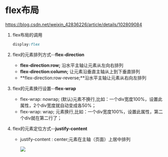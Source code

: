 # flex布局

https://blog.csdn.net/weixin_42836226/article/details/102809084

1. flex布局的调用

   ```css
   display:flex
   ```

2. flex的元素排列方式--**flex-direction**

   - **flex-direction:row;** 沿水平主轴让元素从左向右排列
   - **flex-direction:column;** 让元素沿垂直主轴从上到下垂直排列
   - **flex-direction:row-reverse;**沿水平主轴让元素从右向左排列

3. flex的元素换行设置--**flex-wrap**

   - flex-wrap: nowrap; (默认)元素不换行,比如：一个div宽度100%，设置此属性，2个div宽度就自动变成各50%；
   - flex-wrap: wrap; 元素换行,比如：一个div宽度100%，设置此属性，第二个div就在第二行了；

4. flex的元素定位方式--**justify-content**

   - justify-content : center;元素在主轴（页面）上居中排列

     ![](https://s2.loli.net/2022/01/13/p8LUNXKxrAOEsgt.png)

     